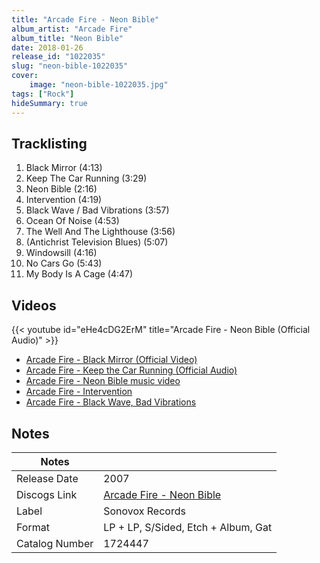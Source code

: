 ```yaml
---
title: "Arcade Fire - Neon Bible"
album_artist: "Arcade Fire"
album_title: "Neon Bible"
date: 2018-01-26
release_id: "1022035"
slug: "neon-bible-1022035"
cover:
    image: "neon-bible-1022035.jpg"
tags: ["Rock"]
hideSummary: true
---
```


## Tracklisting
1. Black Mirror (4:13)
2. Keep The Car Running (3:29)
3. Neon Bible (2:16)
4. Intervention (4:19)
5. Black Wave / Bad Vibrations (3:57)
6. Ocean Of Noise (4:53)
7. The Well And The Lighthouse (3:56)
8. (Antichrist Television Blues) (5:07)
9. Windowsill (4:16)
10. No Cars Go (5:43)
11. My Body Is A Cage (4:47)

## Videos
{{< youtube id="eHe4cDG2ErM" title="Arcade Fire - Neon Bible (Official Audio)" >}}
- [Arcade Fire - Black Mirror (Official Video)](https://www.youtube.com/watch?v=aXuymDSGCko)
- [Arcade Fire - Keep the Car Running (Official Audio)](https://www.youtube.com/watch?v=MSv1om_7DgU)
- [Arcade Fire - Neon Bible music video](https://www.youtube.com/watch?v=y_n_o1anu9E)
- [Arcade Fire - Intervention](https://www.youtube.com/watch?v=ZO7ZWfvCjBE)
- [Arcade Fire - Black Wave, Bad Vibrations](https://www.youtube.com/watch?v=Ar1k-aTI32o)

## Notes

| Notes          |             |
| ---------------| ----------- |
| Release Date   | 2007 |
| Discogs Link   | [Arcade Fire - Neon Bible](https://www.discogs.com/release/1022035) |
| Label          | Sonovox Records |
| Format         | LP + LP, S/Sided, Etch + Album, Gat |
| Catalog Number | 1724447 |

